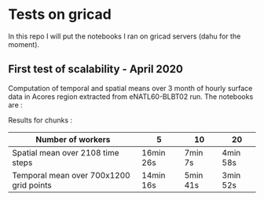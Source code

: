 # Tests on gricad

In this repo I will put the notebooks I ran on gricad servers (dahu for the moment).

## First test of scalability - April 2020

Computation of temporal and spatial means over 3 month of hourly surface data in Acores region extracted from eNATL60-BLBT02 run. The notebooks are : 

Results for chunks :

 
| Number of workers   |  5  |  10  |  20  |
|---|---|---|---|
|  Spatial mean over 2108 time steps | 16min 26s  |  7min 7s  | 4min 58s  |
| Temporal mean over 700x1200 grid points  |  14min 16s  | 5min 41s  | 3min 52s  |
